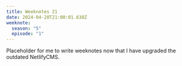 ```yaml
---
title: Weeknotes 21
date: 2024-04-20T21:00:01.638Z
weeknote:
  season: "5"
  episode: "1"
---
```

Placeholder for me to write weeknotes now that I have upgraded the outdated NetlifyCMS.
